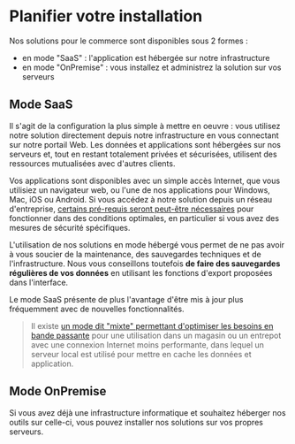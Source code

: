 # Planifier votre installation

Nos solutions pour le commerce sont disponibles sous 2 formes : 

*   en mode "SaaS" : l'application est hébergée sur notre infrastructure
*   en mode "OnPremise" : vous installez et administrez la solution sur vos serveurs

## Mode SaaS

Il s'agit de la configuration la plus simple à mettre en oeuvre : vous utilisez notre solution directement depuis notre infrastructure en vous connectant sur notre portail Web. Les données et applications sont hébergées sur nos serveurs et, tout en restant totalement privées et sécurisées, utilisent des ressources mutualisées avec d'autres clients. 

Vos applications sont disponibles avec un simple accès Internet, que vous utilisiez un navigateur web, ou l'une de nos applications pour Windows, Mac, iOS ou Android. Si vous accédez à notre solution depuis un réseau d'entreprise, [certains pré-requis seront peut-être nécessaires](/administration/installation/saas-prerequis.md) pour fonctionner dans des conditions optimales, en particulier si vous avez des mesures de sécurité spécifiques.

L'utilisation de nos solutions en mode hébergé vous permet de ne pas avoir à vous soucier de la maintenance, des sauvegardes techniques et de l'infrastructure. Nous vous conseillons toutefois **de faire des sauvegardes régulières de vos données** en utilisant les fonctions d'export proposées dans l'interface.

Le mode SaaS présente de plus l'avantage d'être mis à jour plus fréquemment avec de nouvelles fonctionnalités.

> Il existe [un mode dit "mixte" permettant d'optimiser les besoins en bande passante](/administration/serveurlocal/) pour une utilisation dans un magasin ou un entrepot avec une connexion Internet moins performante, dans lequel un serveur local est utilisé pour mettre en cache les données et application.

## Mode OnPremise

Si vous avez déjà une infrastructure informatique et souhaitez héberger nos outils sur celle-ci, vous pouvez installer nos solutions sur vos propres serveurs.